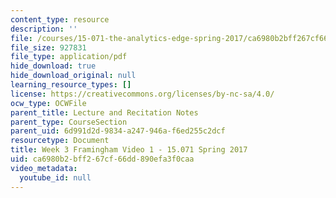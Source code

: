 ```yaml
---
content_type: resource
description: ''
file: /courses/15-071-the-analytics-edge-spring-2017/ca6980b2bff267cf66dd890efa3f0caa_MIT15_071S17_Unit3_Framingham.pdf
file_size: 927831
file_type: application/pdf
hide_download: true
hide_download_original: null
learning_resource_types: []
license: https://creativecommons.org/licenses/by-nc-sa/4.0/
ocw_type: OCWFile
parent_title: Lecture and Recitation Notes
parent_type: CourseSection
parent_uid: 6d991d2d-9834-a247-946a-f6ed255c2dcf
resourcetype: Document
title: Week 3 Framingham Video 1 - 15.071 Spring 2017
uid: ca6980b2-bff2-67cf-66dd-890efa3f0caa
video_metadata:
  youtube_id: null
---
```

